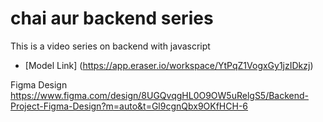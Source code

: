 #   chai aur backend series

This is a video series on backend with javascript
- [Model Link] (https://app.eraser.io/workspace/YtPqZ1VogxGy1jzIDkzj)

Figma Design 
    https://www.figma.com/design/8UGQvqgHL0O9OW5uRelgS5/Backend-Project-Figma-Design?m=auto&t=Gl9cgnQbx9OKfHCH-6